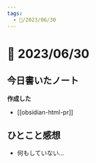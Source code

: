 ```yaml
---
tags:
  - 📅/2023/06/30
---
```


# 📅 2023/06/30

## 今日書いたノート

**作成した**

- [[obsidian-html-pr]]

## ひとこと感想

- 何もしていない...
